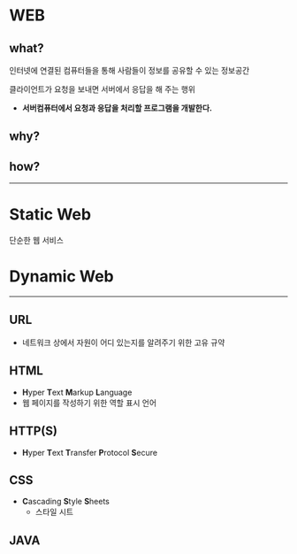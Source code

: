 # WEB

## what?

인터넷에 연결된 컴퓨터들을 통해 사람들이 정보를 공유할 수 있는 정보공간

클라이언트가 요청을 보내면 서버에서 응답을 해 주는 행위

- **서버컴퓨터에서 요청과 응답을 처리할 프로그램을 개발한다.**
  
## why?

## how?

---

# Static Web

단순한 웹 서비스

# Dynamic Web


---

## URL
- 네트워크 상에서 자원이 어디 있는지를 알려주기 위한 고유 규약

## HTML
- **H**yper **T**ext **M**arkup **L**anguage
- 웹 페이지를 작성하기 위한 역할 표시 언어
## HTTP(S)
- **H**yper **T**ext **T**ransfer **P**rotocol **S**ecure

## CSS
- **C**ascading **S**tyle **S**heets
  - 스타일 시트

## JAVA

